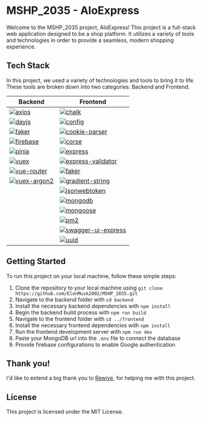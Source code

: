# MSHP_2035 - AloExpress

Welcome to the MSHP_2035 project, AloExpress! This project is a full-stack web application designed to be a shop platform. It utilizes a variety of tools and technologies in order to provide a seamless, modern shopping experience. 

## Tech Stack

In this project, we used a variety of technologies and tools to bring it to life. These tools are broken down into two categories: Backend and Frontend.

| Backend                                                                       | Frontend                                                       |
|------------------------------------------------------------------------------|----------------------------------------------------------------|
| [![axios](https://img.shields.io/badge/axios-orange)](https://www.npmjs.com/package/axios)       | [![chalk](https://img.shields.io/badge/chalk-green)](https://www.npmjs.com/package/chalk)                     |
| [![dayjs](https://img.shields.io/badge/dayjs-yellow)](https://www.npmjs.com/package/dayjs)       | [![config](https://img.shields.io/badge/config-orange)](https://www.npmjs.com/package/config)                 |
| [![faker](https://img.shields.io/badge/faker-blue)](https://www.npmjs.com/package/faker)         | [![cookie-parser](https://img.shields.io/badge/cookie--parser-blue)](https://www.npmjs.com/package/cookie-parser) |
| [![firebase](https://img.shields.io/badge/firebase-red)](https://firebase.google.com/)       | [![corse](https://img.shields.io/badge/corse-yellow)](https://www.npmjs.com/package/cors)                     |
| [![pinia](https://img.shields.io/badge/pinia-darkviolet)](https://www.npmjs.com/package/pinia) | [![express](https://img.shields.io/badge/express-red)](https://expressjs.com/)                                |
| [![vuex](https://img.shields.io/badge/vuex-green)](https://vuex.vuejs.org/)                    | [![express-validator](https://img.shields.io/badge/express--validator-blueviolet)](https://www.npmjs.com/package/express-validator) |
| [![vue-router](https://img.shields.io/badge/vue--router-blueviolet)](https://router.vuejs.org/) | [![faker](https://img.shields.io/badge/faker-brown)](https://www.npmjs.com/package/faker)                    |
| [![vuex-argon2](https://img.shields.io/badge/vuex--argon2-brown)](https://www.npmjs.com/package/vuex-argon2) | [![gradient-string](https://img.shields.io/badge/gradient--string-darkviolet)](https://www.npmjs.com/package/gradient-string) |
|                                                                                  | [![jsonwebtoken](https://img.shields.io/badge/jsonwebtoken-orange)](https://www.npmjs.com/package/jsonwebtoken) |
|                                                                                  | [![mongodb](https://img.shields.io/badge/mongodb-blue)](https://www.mongodb.com/)                           |
|                                                                                  | [![mongoose](https://img.shields.io/badge/mongoose-green)](https://mongoosejs.com/)                          |
|                                                                                  | [![pm2](https://img.shields.io/badge/pm2-blueviolet)](https://pm2.keymetrics.io/)                            |
|                                                                                  | [![swagger-ui-express](https://img.shields.io/badge/swagger--ui--express-brown)](https://www.npmjs.com/package/swagger-ui-express) |
|                                                                                  | [![uuid](https://img.shields.io/badge/uuid-red)](https://www.npmjs.com/package/uuid)                         |

## Getting Started

To run this project on your local machine, follow these simple steps:

1. Clone the repository to your local machine using `git clone https://github.com/ElonMusk2002/MSHP_2035.git`
2. Navigate to the backend folder with `cd backend`
3. Install the necessary backend dependencies with `npm install`
4. Begin the backend build process with `npm run build`
5. Navigate to the frontend folder with `cd ../frontend`
6. Install the necessary frontend dependencies with `npm install`
7. Run the frontend development server with `npm run dev`
8. Paste your MongoDB url into the `.env` file to connect the database
9. Provide firebase configurations to enable Google authentication

## Thank you!

I'd like to extend a big thank you to [Rewive](https://github.com/Rewive), for helping me with this project. 

## License

This project is licensed under the MIT License.
